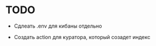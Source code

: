 <h1>TODO</h1>

- Сдлеать .env для кибаны отдельно

- Создать action для куратора, который созадет индекс
